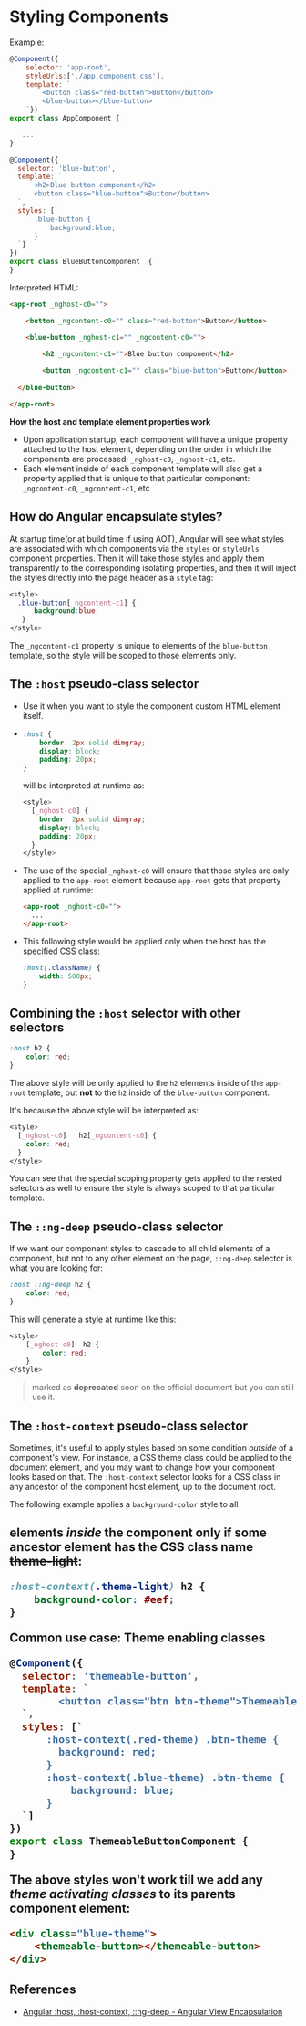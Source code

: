 # Styling Components

Example:

```javascript
@Component({
    selector: 'app-root',
    styleUrls:['./app.component.css'],
    template: `
        <button class="red-button">Button</button>
		<blue-button></blue-button>
    `})
export class AppComponent {

   ...
}

@Component({
  selector: 'blue-button',
  template: `
      <h2>Blue button component</h2>
      <button class="blue-button">Button</button>
  `,
  styles: [`
      .blue-button {
          background:blue;
      }
  `]
})
export class BlueButtonComponent  {
}
```



Interpreted HTML:

```html
<app-root _nghost-c0="">

    <button _ngcontent-c0="" class="red-button">Button</button>

    <blue-button _nghost-c1="" _ngcontent-c0="">
      
        <h2 _ngcontent-c1="">Blue button component</h2>

        <button _ngcontent-c1="" class="blue-button">Button</button>
      
  </blue-button>

</app-root>
```

**How the host and template element properties work**

- Upon application startup, each component will have a unique property attached to the host element, depending on the order in which the components are processed: `_nghost-c0`, `_nghost-c1`, etc.
- Each element inside of each component template will also get a property applied that is unique to that particular component: `_ngcontent-c0`, `_ngcontent-c1`, etc



## How do Angular encapsulate styles?

At startup time(or at build time if using AOT), Angular will see what styles are associated with which components via the `styles` or `styleUrls` component properties. Then it will take those styles and apply them transparently to the corresponding isolating properties, and then it will inject the styles directly into the page header as a `style` tag:

```css
<style>
  .blue-button[_ngcontent-c1] {
      background:blue;
   }
</style>
```

The `_ngcontent-c1` property is unique to elements of the `blue-button` template, so the style will be scoped to those elements only.



## The `:host` pseudo-class selector

- Use it when you want to style the component custom HTML element itself.

- ```css
  :host {
      border: 2px solid dimgray;
      display: block;
      padding: 20px;
  }
  ```

  will be interpreted at runtime as:

  ```css
  <style>
    [_nghost-c0] {
      border: 2px solid dimgray;
      display: block;
      padding: 20px;
    }
  </style>
  ```

- The use of the special `_nghost-c0` will ensure that those styles are only applied to the `app-root` element because `app-root` gets that property applied at runtime:

  ```html
  <app-root _nghost-c0="">
    ...
  </app-root>
  ```

- This following style would be applied only when the host has the specified CSS class:

  ```css
  :host(.className) {
      width: 500px;
  }
  ```


## Combining the `:host` selector with other selectors

```css
:host h2 {
    color: red;
}
```

The above style will be only applied to the `h2` elements inside of the `app-root` template, but **not** to the `h2` inside of the `blue-button` component.

It's because the above style will be interpreted as:

```css
<style>
  [_nghost-c0]   h2[_ngcontent-c0] {
    color: red;
  }
</style>
```

You can see that the special scoping property gets applied to the nested selectors as well to ensure the style is always scoped to that particular template.



## The `::ng-deep` pseudo-class selector

If we want our component styles to cascade to all child elements of a component, but not to any other element on the page, `::ng-deep` selector is what you are looking for:

```css
:host ::ng-deep h2 {
    color: red;
}
```

This will generate a style at runtime like this:

```css
<style>  
    [_nghost-c0]  h2 {
        color: red;
    }
</style>
```

> marked as **deprecated** soon on the official document but you can still use it.



## The `:host-context` pseudo-class selector

Sometimes, it's useful to apply styles based on some condition *outside* of a component's view. For instance, a CSS theme class could be applied to the document <body> element, and you may want to change how your component looks based on that. The `:host-context` selector looks for a CSS class in any ancestor of the component host element, up to the document root.

The following example applies a `background-color` style to all <h2> elements *inside* the component only if some ancestor element has the CSS class name ~~theme-light~~:

```css
:host-context(.theme-light) h2 {
    background-color: #eef;
}
```

Common use case: **Theme enabling classes**

```javascript
@Component({
  selector: 'themeable-button',
  template: `
        <button class="btn btn-theme">Themeable Button</button>
  `,
  styles: [`
      :host-context(.red-theme) .btn-theme {
        background: red;
      }
      :host-context(.blue-theme) .btn-theme {
          background: blue;
      }
  `]
})
export class ThemeableButtonComponent {
}
```

The above styles won't work till we add any *theme activating classes* to its parents component element:

```html
<div class="blue-theme">
    <themeable-button></themeable-button>
</div>
```



## References

- [Angular :host, :host-context, ::ng-deep - Angular View Encapsulation](https://blog.angular-university.io/angular-host-context/)